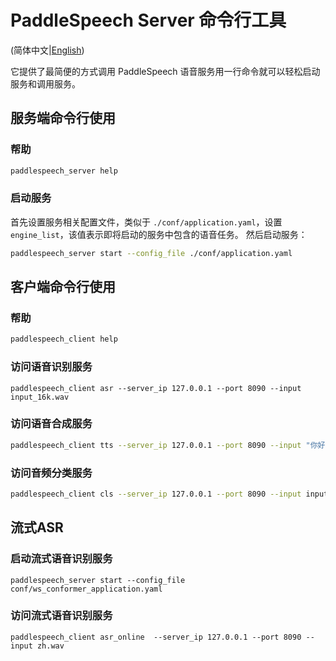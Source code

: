 # PaddleSpeech Server 命令行工具

(简体中文|[English](./README.md))

它提供了最简便的方式调用 PaddleSpeech 语音服务用一行命令就可以轻松启动服务和调用服务。

 ## 服务端命令行使用
 ### 帮助
 ```bash
 paddlespeech_server help
 ```
 ### 启动服务
 首先设置服务相关配置文件，类似于 `./conf/application.yaml`，设置 `engine_list`，该值表示即将启动的服务中包含的语音任务。
 然后启动服务：
 ```bash
 paddlespeech_server start --config_file ./conf/application.yaml
 ```

 ## 客户端命令行使用
 ### 帮助
 ```bash
 paddlespeech_client help
 ```
 ### 访问语音识别服务 
 ```
 paddlespeech_client asr --server_ip 127.0.0.1 --port 8090 --input input_16k.wav
 ```
 
 ### 访问语音合成服务
 ```bash
 paddlespeech_client tts --server_ip 127.0.0.1 --port 8090 --input "你好，欢迎使用百度飞桨深度学习框架！" --output output.wav
 ```

 ### 访问音频分类服务
 ```bash
 paddlespeech_client cls --server_ip 127.0.0.1 --port 8090 --input input.wav
 ```

## 流式ASR

### 启动流式语音识别服务

```
paddlespeech_server start --config_file conf/ws_conformer_application.yaml
```

### 访问流式语音识别服务

```
paddlespeech_client asr_online  --server_ip 127.0.0.1 --port 8090 --input zh.wav
```